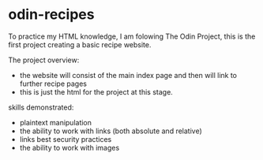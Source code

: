 # odin-recipes

To practice my HTML knowledge, I am folowing The Odin Project, this is the first project creating a basic recipe website.

The project overview:
- the website will consist of the main index page and then will link to further recipe pages
- this is just the html for the project at this stage.

skills demonstrated:
- plaintext manipulation
- the ability to work with links (both absolute and relative)
- links best security practices
- the ability to work with images